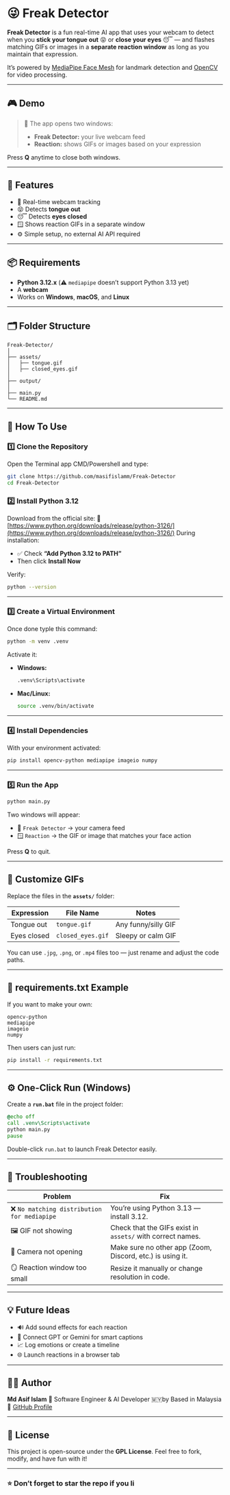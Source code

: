 # 😜 Freak Detector

**Freak Detector** is a fun real-time AI app that uses your webcam to detect when you **stick your tongue out** 😝 or **close your eyes** 😴 — and flashes matching GIFs or images in a **separate reaction window** as long as you maintain that expression.

It’s powered by [MediaPipe Face Mesh](https://developers.google.com/mediapipe) for landmark detection and [OpenCV](https://opencv.org/) for video processing.

---

## 🎮 Demo

> 👀 The app opens two windows:
>
> * **Freak Detector:** your live webcam feed
> * **Reaction:** shows GIFs or images based on your expression

Press **Q** anytime to close both windows.

---

## 🧬 Features

* 🎥 Real-time webcam tracking
* 😝 Detects **tongue out**
* 😴 Detects **eyes closed**
* 🪟 Shows reaction GIFs in a separate window
* ⚙️ Simple setup, no external AI API required

---

## 📦 Requirements

* **Python 3.12.x** (⚠️ `mediapipe` doesn’t support Python 3.13 yet)
* A **webcam**
* Works on **Windows**, **macOS**, and **Linux**

---

## 🗂️ Folder Structure

```
Freak-Detector/
│
├── assets/
│   ├── tongue.gif
│   ├── closed_eyes.gif
│
├── output/
│
├── main.py
└── README.md
```

---

## 🚀 How To Use 

### 1️⃣ Clone the Repository
Open the Terminal app CMD/Powershell and type: 

```bash
git clone https://github.com/masifislamm/Freak-Detector
cd Freak-Detector
```

### 2️⃣ Install Python 3.12

Download from the official site:
🔗 [https://www.python.org/downloads/release/python-3126/](https://www.python.org/downloads/release/python-3126/)
During installation:

* ✅ Check **“Add Python 3.12 to PATH”**
* Then click **Install Now**

Verify:

```bash
python --version
```

---

### 3️⃣ Create a Virtual Environment
Once done typle this command: 
```bash
python -m venv .venv
```

Activate it:

* **Windows:**

  ```bash
  .venv\Scripts\activate
  ```
* **Mac/Linux:**

  ```bash
  source .venv/bin/activate
  ```

---

### 4️⃣ Install Dependencies

With your environment activated:



```bash
pip install opencv-python mediapipe imageio numpy
```

---

### 5️⃣ Run the App

```bash
python main.py
```

Two windows will appear:

* 🎥 `Freak Detector` → your camera feed
* 🪟 `Reaction` → the GIF or image that matches your face action

Press **Q** to quit.

---

## 🧠 Customize GIFs

Replace the files in the **`assets/`** folder:

| Expression  | File Name         | Notes               |
| ----------- | ----------------- | ------------------- |
| Tongue out  | `tongue.gif`      | Any funny/silly GIF |
| Eyes closed | `closed_eyes.gif` | Sleepy or calm GIF  |

You can use `.jpg`, `.png`, or `.mp4` files too — just rename and adjust the code paths.

---

## 💾 requirements.txt Example

If you want to make your own:

```
opencv-python
mediapipe
imageio
numpy
```

Then users can just run:

```bash
pip install -r requirements.txt
```

---

## ⚙️ One-Click Run (Windows)

Create a **`run.bat`** file in the project folder:

```bat
@echo off
call .venv\Scripts\activate
python main.py
pause
```

Double-click `run.bat` to launch Freak Detector easily.

---

## 🧮 Troubleshooting

| Problem                                    | Fix                                                        |
| ------------------------------------------ | ---------------------------------------------------------- |
| ❌ `No matching distribution for mediapipe` | You’re using Python 3.13 — install 3.12.                   |
| 🖼️ GIF not showing                        | Check that the GIFs exist in `assets/` with correct names. |
| 🎥 Camera not opening                      | Make sure no other app (Zoom, Discord, etc.) is using it.  |
| 🪞 Reaction window too small               | Resize it manually or change resolution in code.           |

---

## 💡 Future Ideas

* 🔊 Add sound effects for each reaction
* 🧠 Connect GPT or Gemini for smart captions
* 📈 Log emotions or create a timeline
* 🌐 Launch reactions in a browser tab

---

## 👨‍💻 Author

**Md Asif Islam**
🧠 Software Engineer & AI Developer
🇲🇾by Based in Malaysia
📧 [GitHub Profile](https://github.com/masifislamm)

---

## 🪪 License

This project is open-source under the **GPL License**.
Feel free to fork, modify, and have fun with it!

---

### ⭐ Don’t forget to star the repo if you li
